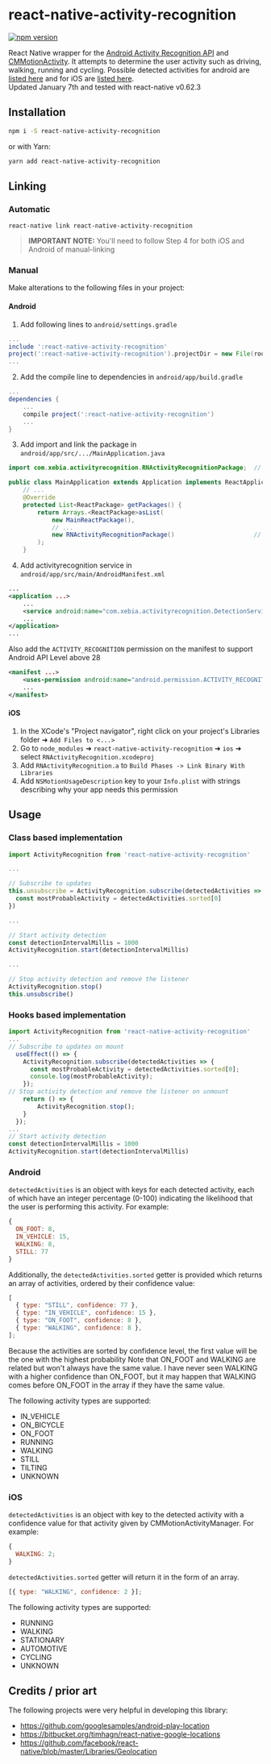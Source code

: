 # react-native-activity-recognition

[![npm version][npm shield]][npm url]

React Native wrapper for the [Android Activity Recognition API][1] and [CMMotionActivity][3]. It attempts to determine the user activity such as
driving, walking, running and cycling. Possible detected activities for android are [listed here][2] and for iOS are [listed here][3].<br/>
Updated January 7th and tested with react-native v0.62.3

[1]: https://developers.google.com/android/reference/com/google/android/gms/location/ActivityRecognition
[2]: https://developers.google.com/android/reference/com/google/android/gms/location/DetectedActivity
[3]: https://developer.apple.com/reference/coremotion/cmmotionactivity
[4]: https://facebook.github.io/react-native/docs/linking-libraries-ios.html#manual-linking
[npm shield]: https://img.shields.io/npm/v/react-native-activity-recognition.svg
[npm url]: https://www.npmjs.com/package/react-native-activity-recognition

## Installation

```bash
npm i -S react-native-activity-recognition
```

or with Yarn:

```bash
yarn add react-native-activity-recognition
```

## Linking

### Automatic

`react-native link react-native-activity-recognition`

> **IMPORTANT NOTE:** You'll need to follow Step 4 for both iOS and Android of manual-linking

### Manual

Make alterations to the following files in your project:

#### Android

1. Add following lines to `android/settings.gradle`

```gradle
...
include ':react-native-activity-recognition'
project(':react-native-activity-recognition').projectDir = new File(rootProject.projectDir, '../node_modules/react-native-activity-recognition/android')
...
```

2. Add the compile line to dependencies in `android/app/build.gradle`

```gradle
...
dependencies {
    ...
    compile project(':react-native-activity-recognition')
    ...
}
```

3. Add import and link the package in `android/app/src/.../MainApplication.java`

```java
import com.xebia.activityrecognition.RNActivityRecognitionPackage;  // <--- add import

public class MainApplication extends Application implements ReactApplication {
    // ...
    @Override
    protected List<ReactPackage> getPackages() {
        return Arrays.<ReactPackage>asList(
            new MainReactPackage(),
            // ...
            new RNActivityRecognitionPackage()                      // <--- add package
        );
    }
```

4. Add activityrecognition service in `android/app/src/main/AndroidManifest.xml`

```xml
...
<application ...>
    ...
    <service android:name="com.xebia.activityrecognition.DetectionService"/>
    ...
</application>
...
```

Also add the `ACTIVITY_RECOGNITION` permission on the manifest to support Android API Level above 28

```xml
<manifest ...>
    <uses-permission android:name="android.permission.ACTIVITY_RECOGNITION"/>
    ...
</manifest>
```

#### iOS

1. In the XCode's "Project navigator", right click on your project's Libraries folder ➜ `Add Files to <...>`
2. Go to `node_modules` ➜ `react-native-activity-recognition` ➜ `ios` ➜ select `RNActivityRecognition.xcodeproj`
3. Add `RNActivityRecognition.a` to `Build Phases -> Link Binary With Libraries`
4. Add `NSMotionUsageDescription` key to your `Info.plist` with strings describing why your app needs this permission

## Usage

### Class based implementation

```js
import ActivityRecognition from 'react-native-activity-recognition'

...

// Subscribe to updates
this.unsubscribe = ActivityRecognition.subscribe(detectedActivities => {
  const mostProbableActivity = detectedActivities.sorted[0]
})

...

// Start activity detection
const detectionIntervalMillis = 1000
ActivityRecognition.start(detectionIntervalMillis)

...

// Stop activity detection and remove the listener
ActivityRecognition.stop()
this.unsubscribe()
```

### Hooks based implementation

```js
import ActivityRecognition from 'react-native-activity-recognition'
...
// Subscribe to updates on mount
  useEffect(() => {
    ActivityRecognition.subscribe(detectedActivities => {
      const mostProbableActivity = detectedActivities.sorted[0];
      console.log(mostProbableActivity);
    });
// Stop activity detection and remove the listener on unmount
    return () => {
        ActivityRecognition.stop();
    }
  });
...
// Start activity detection
const detectionIntervalMillis = 1000
ActivityRecognition.start(detectionIntervalMillis)
```

### Android

`detectedActivities` is an object with keys for each detected activity, each of which have an integer percentage (0-100) indicating the likelihood that the user is performing this activity. For example:

```js
{
  ON_FOOT: 8,
  IN_VEHICLE: 15,
  WALKING: 8,
  STILL: 77
}
```

Additionally, the `detectedActivities.sorted` getter is provided which returns an array of activities, ordered by their
confidence value:

```js
[
  { type: "STILL", confidence: 77 },
  { type: "IN_VEHICLE", confidence: 15 },
  { type: "ON_FOOT", confidence: 8 },
  { type: "WALKING", confidence: 8 },
];
```

Because the activities are sorted by confidence level, the first value will be the one with the highest probability
Note that ON_FOOT and WALKING are related but won't always have the same value. I have never seen WALKING with a higher
confidence than ON_FOOT, but it may happen that WALKING comes before ON_FOOT in the array if they have the same value.

The following activity types are supported:

- IN_VEHICLE
- ON_BICYCLE
- ON_FOOT
- RUNNING
- WALKING
- STILL
- TILTING
- UNKNOWN

### iOS

`detectedActivities` is an object with key to the detected activity with a confidence value for that activity given by CMMotionActivityManager. For example:

```js
{
  WALKING: 2;
}
```

`detectedActivities.sorted` getter will return it in the form of an array.

```js
[{ type: "WALKING", confidence: 2 }];
```

The following activity types are supported:

- RUNNING
- WALKING
- STATIONARY
- AUTOMOTIVE
- CYCLING
- UNKNOWN

## Credits / prior art

The following projects were very helpful in developing this library:

- https://github.com/googlesamples/android-play-location
- https://bitbucket.org/timhagn/react-native-google-locations
- https://github.com/facebook/react-native/blob/master/Libraries/Geolocation

